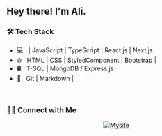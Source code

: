 <h2> Hey there! I'm Ali.</h2>


<h3>🛠 Tech Stack</h3>

- 💻 &nbsp; | JavaScript | TypeScript | React.js | Next.js
- 🌐 &nbsp; HTML | CSS | StyledComponent | Bootstrap |
- 🛢 &nbsp; T-SQL | MongoDB / Express.js
- 🔧 &nbsp; Git | Markdown |

<br/>



<h3> 🤝🏻 Connect with Me </h3>

<p align="center">
<a href="https://vegankitchen.netlify.app/"><img alt="Mysite" src="https://img.shields.io/badge/Website-vegankitchen-blue?style=flat-square&logo=google-chrome"></a>








<!--
⭐️ From [AVS1508](c)
**alitunaarel/alitunaarel** is a ✨ _special_ ✨ repository because its `README.md` (this file) appears on your GitHub profile.

Here are some ideas to get you started:

- 🔭 I’m currently working on ...
- 🌱 I’m currently learning ...
- 👯 I’m looking to collaborate on ...
- 🤔 I’m looking for help with ...
- 💬 Ask me about ...
- 📫 How to reach me: ...
- 😄 Pronouns: ...
- ⚡ Fun fact: ...
-->
